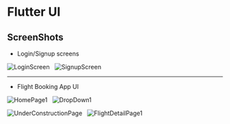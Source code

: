 # Flutter UI


## ScreenShots
- Login/Signup screens

![LoginScreen](https://user-images.githubusercontent.com/62866353/128502102-11418a04-8fe5-465c-a513-a5417c320b76.jpeg) &nbsp; ![SignupScreen](https://user-images.githubusercontent.com/62866353/128502111-237e6fe3-2944-4746-9fc0-5761e0f26cad.jpeg)

---
- Flight Booking App UI

![HomePage1](https://user-images.githubusercontent.com/62866353/128494624-68fd9919-d4db-427f-85a3-15bcb80c6c58.jpeg) &nbsp; ![DropDown1](https://user-images.githubusercontent.com/62866353/128498056-542ada3f-eca7-42ab-8d1a-1f30526ee3b4.jpeg)


![UnderConstructionPage](https://user-images.githubusercontent.com/62866353/128494826-00cae0fd-bccd-4238-9858-eb834af2dc84.jpeg) &nbsp; ![FlightDetailPage1](https://user-images.githubusercontent.com/62866353/128494497-83d29b5b-e59b-48a4-bc0b-f0c9839dabfb.jpeg)